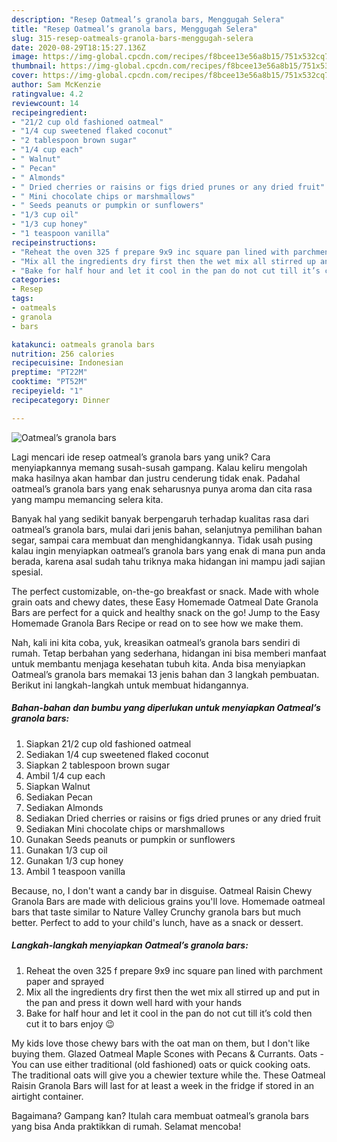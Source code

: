 ```yaml
---
description: "Resep Oatmeal’s granola bars, Menggugah Selera"
title: "Resep Oatmeal’s granola bars, Menggugah Selera"
slug: 315-resep-oatmeals-granola-bars-menggugah-selera
date: 2020-08-29T18:15:27.136Z
image: https://img-global.cpcdn.com/recipes/f8bcee13e56a8b15/751x532cq70/oatmeals-granola-bars-recipe-main-photo.jpg
thumbnail: https://img-global.cpcdn.com/recipes/f8bcee13e56a8b15/751x532cq70/oatmeals-granola-bars-recipe-main-photo.jpg
cover: https://img-global.cpcdn.com/recipes/f8bcee13e56a8b15/751x532cq70/oatmeals-granola-bars-recipe-main-photo.jpg
author: Sam McKenzie
ratingvalue: 4.2
reviewcount: 14
recipeingredient:
- "21/2 cup old fashioned oatmeal"
- "1/4 cup sweetened flaked coconut"
- "2 tablespoon brown sugar"
- "1/4 cup each"
- " Walnut"
- " Pecan"
- " Almonds"
- " Dried cherries or raisins or figs dried prunes or any dried fruit"
- " Mini chocolate chips or marshmallows"
- " Seeds peanuts or pumpkin or sunflowers"
- "1/3 cup oil"
- "1/3 cup honey"
- "1 teaspoon vanilla"
recipeinstructions:
- "Reheat the oven 325 f prepare 9x9 inc square pan lined with parchment paper and sprayed"
- "Mix all the ingredients dry first then the wet mix all stirred up and put in the pan and press it down well hard with your hands"
- "Bake for half hour and let it cool in the pan do not cut till it’s cold then cut it to bars enjoy 😉"
categories:
- Resep
tags:
- oatmeals
- granola
- bars

katakunci: oatmeals granola bars 
nutrition: 256 calories
recipecuisine: Indonesian
preptime: "PT22M"
cooktime: "PT52M"
recipeyield: "1"
recipecategory: Dinner

---
```



![Oatmeal’s granola bars](https://img-global.cpcdn.com/recipes/f8bcee13e56a8b15/751x532cq70/oatmeals-granola-bars-recipe-main-photo.jpg)

Lagi mencari ide resep oatmeal’s granola bars yang unik? Cara menyiapkannya memang susah-susah gampang. Kalau keliru mengolah maka hasilnya akan hambar dan justru cenderung tidak enak. Padahal oatmeal’s granola bars yang enak seharusnya punya aroma dan cita rasa yang mampu memancing selera kita.

Banyak hal yang sedikit banyak berpengaruh terhadap kualitas rasa dari oatmeal’s granola bars, mulai dari jenis bahan, selanjutnya pemilihan bahan segar, sampai cara membuat dan menghidangkannya. Tidak usah pusing kalau ingin menyiapkan oatmeal’s granola bars yang enak di mana pun anda berada, karena asal sudah tahu triknya maka hidangan ini mampu jadi sajian spesial.

The perfect customizable, on-the-go breakfast or snack. Made with whole grain oats and chewy dates, these Easy Homemade Oatmeal Date Granola Bars are perfect for a quick and healthy snack on the go! Jump to the Easy Homemade Granola Bars Recipe or read on to see how we make them.


Nah, kali ini kita coba, yuk, kreasikan oatmeal’s granola bars sendiri di rumah. Tetap berbahan yang sederhana, hidangan ini bisa memberi manfaat untuk membantu menjaga kesehatan tubuh kita. Anda bisa menyiapkan Oatmeal’s granola bars memakai 13 jenis bahan dan 3 langkah pembuatan. Berikut ini langkah-langkah untuk membuat hidangannya.

<!--inarticleads1-->

##### Bahan-bahan dan bumbu yang diperlukan untuk menyiapkan Oatmeal’s granola bars:

1. Siapkan 21/2 cup old fashioned oatmeal
1. Sediakan 1/4 cup sweetened flaked coconut
1. Siapkan 2 tablespoon brown sugar
1. Ambil 1/4 cup each
1. Siapkan  Walnut
1. Sediakan  Pecan
1. Sediakan  Almonds
1. Sediakan  Dried cherries or raisins or figs dried prunes or any dried fruit
1. Sediakan  Mini chocolate chips or marshmallows
1. Gunakan  Seeds peanuts or pumpkin or sunflowers
1. Gunakan 1/3 cup oil
1. Gunakan 1/3 cup honey
1. Ambil 1 teaspoon vanilla


Because, no, I don&#39;t want a candy bar in disguise. Oatmeal Raisin Chewy Granola Bars are made with delicious grains you&#39;ll love. Homemade oatmeal bars that taste similar to Nature Valley Crunchy granola bars but much better. Perfect to add to your child&#39;s lunch, have as a snack or dessert. 

<!--inarticleads2-->

##### Langkah-langkah menyiapkan Oatmeal’s granola bars:

1. Reheat the oven 325 f prepare 9x9 inc square pan lined with parchment paper and sprayed
1. Mix all the ingredients dry first then the wet mix all stirred up and put in the pan and press it down well hard with your hands
1. Bake for half hour and let it cool in the pan do not cut till it’s cold then cut it to bars enjoy 😉


My kids love those chewy bars with the oat man on them, but I don&#39;t like buying them. Glazed Oatmeal Maple Scones with Pecans &amp; Currants. Oats - You can use either traditional (old fashioned) oats or quick cooking oats. The traditional oats will give you a chewier texture while the. These Oatmeal Raisin Granola Bars will last for at least a week in the fridge if stored in an airtight container. 

Bagaimana? Gampang kan? Itulah cara membuat oatmeal’s granola bars yang bisa Anda praktikkan di rumah. Selamat mencoba!
